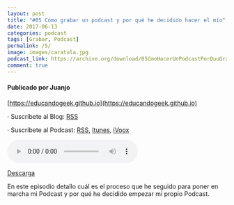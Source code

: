 ```yaml
---
layout: post
title: "#05 Cómo grabar un podcast y por qué he decidido hacer el mío"
date: 2017-06-13
categories: podcast
tags: [Grabar, Podcast]
permalink: /5/
image: images/caratula.jpg
podcast_link: https://archive.org/download/05CmoHacerUnPodcastPorQuuGrabarUnPodcast/05%20C%C3%B3mo%20hacer%20un%20Podcast%20-%20Por%20qu%C3%A9%20grabar%20un%20Podcast.mp3
comment: true
---
```


#### Publicado por Juanjo

[https://educandogeek.github.io](https://educandogeek.github.io)

· Suscríbete al Blog: [RSS](http://feeds.feedburner.com/educandogeekblog)

· Suscríbete al Podcast: [RSS](http://feeds.feedburner.com/educandogeek), [Itunes](https://itunes.apple.com/es/podcast/educando-geek/id1110060146?mt=2), [iVoox](https://www.ivoox.com/podcast-educando-geek_sq_f1289274_1.html)


<audio controls>
  <source src="{{ page.podcast_link }}" type="audio/mp3">
</audio>


[Descarga][Mp3]


En este episodio detallo cuál es el proceso que he seguido para poner en marcha mi Podcast y por qué he decidido empezar mi propio Podcast.


[Mp3]: https://archive.org/download/05CmoHacerUnPodcastPorQuuGrabarUnPodcast/05%20C%C3%B3mo%20hacer%20un%20Podcast%20-%20Por%20qu%C3%A9%20grabar%20un%20Podcast.mp3